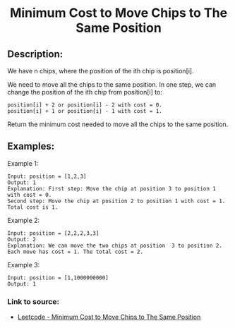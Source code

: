 <h1 align="center">Minimum Cost to Move Chips to The Same Position</h1>

## Description:
We have n chips, where the position of the ith chip is position[i].

We need to move all the chips to the same position. In one step, we can change the position of the ith chip from position[i] to:

    position[i] + 2 or position[i] - 2 with cost = 0.
    position[i] + 1 or position[i] - 1 with cost = 1.

Return the minimum cost needed to move all the chips to the same position.

## Examples:

Example 1:

```
Input: position = [1,2,3]
Output: 1
Explanation: First step: Move the chip at position 3 to position 1 with cost = 0.
Second step: Move the chip at position 2 to position 1 with cost = 1.
Total cost is 1.
```

Example 2:

```
Input: position = [2,2,2,3,3]
Output: 2
Explanation: We can move the two chips at position  3 to position 2. Each move has cost = 1. The total cost = 2.
```

Example 3:

```
Input: position = [1,1000000000]
Output: 1
```


### Link to source: 
- <a href="https://leetcode.com/problems/minimum-cost-to-move-chips-to-the-same-position/">Leetcode - Minimum Cost to Move Chips to The Same Position</a>

